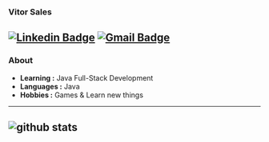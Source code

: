 ### Vitor Sales
  [![Linkedin Badge](https://img.shields.io/badge/-Vitor_Sales-blue?style=flat-square&logo=Linkedin&logoColor=white&link=https://www.linkedin.com/in/vitorsalesdev///)](https://www.linkedin.com/in/vitorsalesdev/) [![Gmail Badge](https://img.shields.io/badge/-vitorsalesdev@gmail.com-c14438?style=flat-square&logo=Gmail&logoColor=white&link=mailto:vitorsalesdev@gmail.com)](mailto:vitorsalesdev@gmail.com)
---------------------------------------------------------------------------------------------------------------------------------------------------------------------------------
### About

-  **Learning :**  Java Full-Stack Development	
-  **Languages :** Java
-  **Hobbies :** Games & Learn new things

---------------------------------------------------------------------------------------------------------------------------------------------------------------------------------

![github stats](https://github-readme-stats.vercel.app/api/top-langs/?username=vitorsalesdev)
---------------------------------------------------------------------------------------------------------------------------------------------------------------------------------

